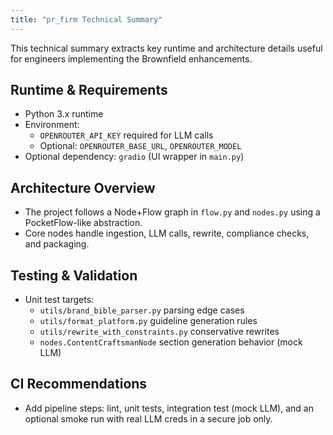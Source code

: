 ```yaml
---
title: "pr_firm Technical Summary"
---
```


This technical summary extracts key runtime and architecture details useful for engineers implementing the Brownfield enhancements.

## Runtime & Requirements

- Python 3.x runtime
- Environment:
  - `OPENROUTER_API_KEY` required for LLM calls
  - Optional: `OPENROUTER_BASE_URL`, `OPENROUTER_MODEL`
- Optional dependency: `gradio` (UI wrapper in `main.py`)

## Architecture Overview

- The project follows a Node+Flow graph in `flow.py` and `nodes.py` using a PocketFlow-like abstraction.
- Core nodes handle ingestion, LLM calls, rewrite, compliance checks, and packaging.

## Testing & Validation

- Unit test targets:
  - `utils/brand_bible_parser.py` parsing edge cases
  - `utils/format_platform.py` guideline generation rules
  - `utils/rewrite_with_constraints.py` conservative rewrites
  - `nodes.ContentCraftsmanNode` section generation behavior (mock LLM)

## CI Recommendations

- Add pipeline steps: lint, unit tests, integration test (mock LLM), and an optional smoke run with real LLM creds in a secure job only.
